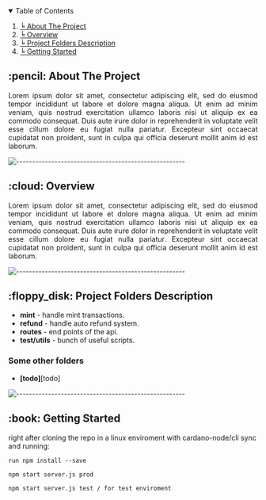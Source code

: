 
<details open="open">
  <summary>Table of Contents</summary>
  <ol>
    <li><a href="#about-the-project"> ╘ About The Project</a></li>
    <li><a href="#overview"> ╘ Overview</a></li>
    <li><a href="#project-folders-description"> ╘ Project Folders Description</a></li>
    <li><a href="#getting-started"> ╘ Getting Started</a></li>

  </ol>
</details>



<!-- ABOUT THE PROJECT -->
<h2 id="about-the-project"> :pencil: About The Project</h2>

<p align="justify"> 
Lorem ipsum dolor sit amet, consectetur adipiscing elit, sed do eiusmod tempor incididunt ut labore et dolore magna aliqua. Ut enim ad minim veniam, quis nostrud exercitation ullamco laboris nisi ut aliquip ex ea commodo consequat. Duis aute irure dolor in reprehenderit in voluptate velit esse cillum dolore eu fugiat nulla pariatur. Excepteur sint occaecat cupidatat non proident, sunt in culpa qui officia deserunt mollit anim id est laborum.
</p>

![-----------------------------------------------------](https://raw.githubusercontent.com/andreasbm/readme/master/assets/lines/rainbow.png)

<!-- OVERVIEW -->
<h2 id="overview"> :cloud: Overview</h2>

<p align="justify"> 
Lorem ipsum dolor sit amet, consectetur adipiscing elit, sed do eiusmod tempor incididunt ut labore et dolore magna aliqua. Ut enim ad minim veniam, quis nostrud exercitation ullamco laboris nisi ut aliquip ex ea commodo consequat. Duis aute irure dolor in reprehenderit in voluptate velit esse cillum dolore eu fugiat nulla pariatur. Excepteur sint occaecat cupidatat non proident, sunt in culpa qui officia deserunt mollit anim id est laborum.
</p>

![-----------------------------------------------------](https://raw.githubusercontent.com/andreasbm/readme/master/assets/lines/rainbow.png)

<!-- PROJECT FOLDERS DESCRIPTION -->
<h2 id="project-folders-description"> :floppy_disk: Project Folders Description</h2>

<ul>
  <li><b>mint</b> - handle mint transactions.</li>
  <li><b>refund</b> - handle auto refund system.</li>
  <li><b>routes</b> - end points of the api.</li>
  <li><b>test/utils</b> - bunch of useful scripts.</li>
</ul>

<h3>Some other folders</h3>
<ul>
  <li><b>[todo]</b>[todo]</li>
</ul>

![-----------------------------------------------------](https://raw.githubusercontent.com/andreasbm/readme/master/assets/lines/rainbow.png)

<!-- GETTING STARTED -->
<h2 id="getting-started"> :book: Getting Started</h2>

<p>right after cloning the repo in a linux enviroment with cardano-node/cli sync and running:</p>
<pre><code>run npm install --save</code></pre>
<pre><code>npm start server.js prod</code></pre>
<pre><code>npm start server.js test / for test enviroment</code></pre>